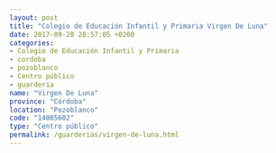 ```yaml
---
layout: post
title: "Colegio de Educación Infantil y Primaria Virgen De Luna"
date: 2017-09-20 20:57:05 +0200
categories:
- Colegio de Educación Infantil y Primaria
- cordoba
- pozoblanco
- Centro público
- guarderia
name: "Virgen De Luna"
province: "Córdoba"
location: "Pozoblanco"
code: "14005602"
type: "Centro público"
permalink: /guarderias/virgen-de-luna.html
---
```

